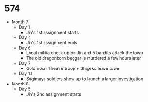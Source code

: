 # 574
- Month 7
    - Day 1
        - Jin's 1st assignment starts
    - Day 4
        - Jin's 1st assignment ends
    - Day 6
        - Local militia check up on Jin and 5 bandits attack the town        
        - The old dragonborn beggar is murdered a few hours later
    - Day 7
        - Goldmoon Theatre troop + Shigeko leave town 
    - Day 10
        - Sugimaya soldiers show up to launch a larger investigation
- Month 8
    - Day 5
        - Jin's 2nd assignment starts
